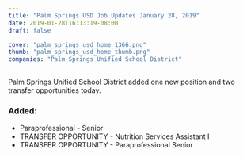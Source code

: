 ```yaml
---
title: "Palm Springs USD Job Updates January 28, 2019"
date: 2019-01-28T16:13:19-08:00
draft: false

cover: "palm_springs_usd_home_1366.png"
thumb: "palm_springs_usd_home_thumb.png"
companies: "Palm Springs Unified School District"
---
```


Palm Springs Unified School District added one new position and two transfer opportunities today.

### Added: 

+ Paraprofessional - Senior
+ TRANSFER OPPORTUNITY - Nutrition Services Assistant I
+ TRANSFER OPPORTUNITY - Paraprofessional Senior